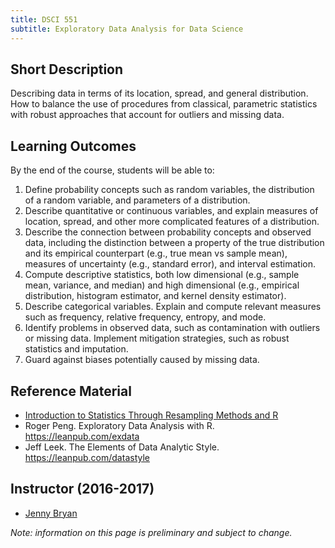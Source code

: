 ```yaml
---
title: DSCI 551
subtitle: Exploratory Data Analysis for Data Science
---
```


## Short Description
Describing data in terms of its location, spread, and general distribution. How to balance the use of procedures from classical, parametric statistics with robust approaches that account for outliers and missing data.

## Learning Outcomes

By the end of the course, students will be able to:

1. Define probability concepts such as random variables, the distribution of a random variable, and parameters of a distribution.
2. Describe quantitative or continuous variables, and explain measures of location, spread, and other more complicated features of a distribution.
3. Describe the connection between probability concepts and observed data, including the distinction between a property of the true distribution and its empirical counterpart (e.g., true mean vs sample mean), measures of uncertainty (e.g., standard error), and interval estimation.
4. Compute descriptive statistics, both low dimensional (e.g., sample mean, variance, and median) and high dimensional (e.g., empirical distribution, histogram estimator, and kernel density estimator).
5. Describe categorical variables. Explain and compute relevant measures such as frequency, relative frequency, entropy, and mode.
6. Identify problems in observed data, such as contamination with outliers or missing data. Implement mitigation strategies, such as robust statistics and imputation.
7. Guard against biases potentially caused by missing data. 

## Reference Material
* [Introduction to Statistics Through Resampling Methods and R](https://www.amazon.ca/Introduction-Statistics-Through-Resampling-Methods/dp/1118428218)
* Roger Peng. Exploratory Data Analysis with R. https://leanpub.com/exdata
* Jeff Leek. The Elements of Data Analytic Style. https://leanpub.com/datastyle

## Instructor (2016-2017)
* [Jenny Bryan](http://www.stat.ubc.ca/~jenny/)

_Note: information on this page is preliminary and subject to change._
